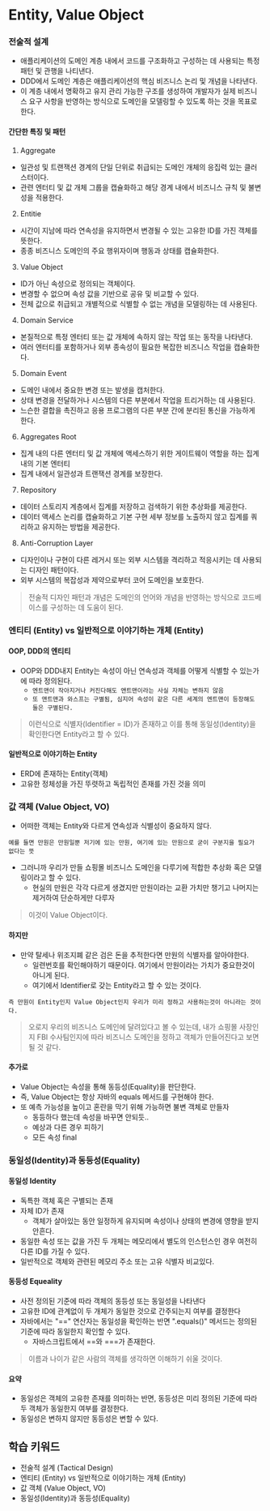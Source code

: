 # Entity, Value Object


### 전술적 설계
- 애플리케이션의 도메인 계층 내에서 코드를 구조화하고 구성하는 데 사용되는 특정 패턴 및 관행을 나티낸다.
- DDD에서 도메인 계층은 애플리케이션의 핵심 비즈니스 논리 및 개념을 나타낸다. 
- 이 계층 내에서 명확하고 유지 관리 가능한 구조를 생성하여 개발자가 실제 비즈니스 요구 사항을 반영하는 방식으로 도메인을 모델링할 수 있도록 하는 것을 목표로 한다.

#### 간단한 특징 및 패턴
1. Aggregate
  - 일관성 및 트랜잭션 경계의 단일 단위로 취급되는 도메인 개체의 응집력 있는 클러스터이다. 
  - 관련 엔터티 및 값 개체 그룹을 캡슐화하고 해당 경계 내에서 비즈니스 규칙 및 불변성을 적용한다.
2. Entitie
  - 시간이 지남에 따라 연속성을 유지하면서 변경될 수 있는 고유한 ID를 가진 객체를 뜻한다. 
  - 종종 비즈니스 도메인의 주요 행위자이며 행동과 상태를 캡슐화한다.
3. Value Object
  - ID가 아닌 속성으로 정의되는 객체이다. 
  - 변경할 수 없으며 속성 값을 기반으로 공유 및 비교할 수 있다. 
  - 전체 값으로 취급되고 개별적으로 식별할 수 없는 개념을 모델링하는 데 사용된다.
4. Domain Service
  - 본질적으로 특정 엔터티 또는 값 개체에 속하지 않는 작업 또는 동작을 나타낸다.
  - 여러 엔터티를 포함하거나 외부 종속성이 필요한 복잡한 비즈니스 작업을 캡슐화한다.
5. Domain Event
  - 도메인 내에서 중요한 변경 또는 발생을 캡처한다.
  - 상태 변경을 전달하거나 시스템의 다른 부분에서 작업을 트리거하는 데 사용된다.
  - 느슨한 결합을 촉진하고 응용 프로그램의 다른 부분 간에 분리된 통신을 가능하게 한다.
6. Aggregates Root
  - 집계 내의 다른 엔터티 및 값 개체에 액세스하기 위한 게이트웨이 역할을 하는 집계 내의 기본 엔터티
  - 집계 내에서 일관성과 트랜잭션 경계를 보장한다.
7. Repository
  - 데이터 스토리지 계층에서 집계를 저장하고 검색하기 위한 추상화를 제공한다.
  - 데이터 액세스 논리를 캡슐화하고 기본 구현 세부 정보를 노출하지 않고 집계를 쿼리하고 유지하는 방법을 제공한다.
8. Anti-Corruption Layer
  - 디자인이나 구현이 다른 레거시 또는 외부 시스템을 격리하고 적응시키는 데 사용되는 디자인 패턴이다.
  - 외부 시스템의 복잡성과 제약으로부터 코어 도메인을 보호한다.

> 전술적 디자인 패턴과 개념은 도메인의 언어와 개념을 반영하는 방식으로 코드베이스를 구성하는 데 도움이 된다.


### 엔티티 (Entity) vs 일반적으로 이야기하는 개체 (Entity)
#### OOP, DDD의 엔티티
- OOP와 DDD내지 Entity는 속성이 아닌 연속성과 객체를 어떻게 식별할 수 있는가에 따라 정의된다.
  - `엔트맨이 작아지거나 커진다해도 앤트맨이라는 사실 자체는 변하지 않음`
  - `또 앤트맨과 와스프는 구별됨, 심지어 속성이 같은 다른 세계의 엔트맨이 등장해도 둘은 구별된다.`

> 이런식으로 식별자(Identifier = ID)가 존재하고 이를 통해 동일성(Identity)을 확인한다면 Entity라고 할 수 있다.


#### 일반적으로 이야기하는 Entity
- ERD에 존재하는 Entity(객체)
- 고유한 정체성을 가진 뚜렷하고 독립적인 존재를 가진 것을 의미



### 값 객체 (Value Object, VO)
- 어떠한 객체는 Entity와 다르게 연속성과 식별성이 중요하지 않다.

`예를 들면 만원은 만원일뿐 저기에 있는 만원, 여기에 있는 만원으로 굳이 구분지을 필요가 없다는 뜻`

- 그러니까 우리가 만들 쇼핑몰 비즈니스 도메인을 다루기에 적합한 추상화 혹은 모델링이라고 할 수 있다.
  - 현실의 만원은 각각 다르게 생겼지만 만원이라는 교환 가치만 챙기고 나머지는 제거하여 단순하게만 다루자

> 이것이 Value Object이다.

#### 하지만
- 만약 탈세나 위조지폐 같은 검은 돈을 추적한다면 만원의 식별자를 알아야한다.
  - 일련번호를 확인해야하기 때문이다. 여기에서 만원이라는 가치가 중요한것이 아니게 된다.
  - 여기에서 Identifier로 갖는 Entity라고 할 수 있는 것이다.

`즉 만원이 Entity인지 Value Object인지 우리가 미리 정하고 사용하는것이 아니라는 것이다.`

> 오로지 우리의 비즈니스 도메인에 달려있다고 볼 수 있는데, 내가 쇼핑몰 사장인지 FBI 수사팀인지에 따라 비즈니스 도메인을 정하고 객체가 만들어진다고 보면 될 것 같다.

#### 추가로
- Value Object는 속성을 통해 동등성(Equality)을 판단한다. 
- 즉, Value Object는 항상 자바의 equals 메서드를 구현해야 한다.
- 또 예측 가능성을 높이고 혼란을 막기 위해 가능하면 불변 객체로 만들자
  - 동등하다 했는데 속성을 바꾸면 안되듯.. 
  - 예상과 다른 경우 피하기
  - 모든 속성 final


### 동일성(Identity)과 동등성(Equality)
#### 동일성 Identity
- 독특한 객체 혹은 구별되는 존재
- 자체 ID가 존재
  - 객체가 살아있는 동안 일정하게 유지되며 속성이나 상태의 변경에 영향을 받지 안흔다.
- 동일한 속성 또는 값을 가진 두 개체는 메모리에서 별도의 인스턴스인 경우 여전히 다른 ID를 가질 수 있다.
- 일반적으로 객체와 관련된 메모리 주소 또는 고유 식별자 비교있다.

#### 동등성 Equeality
- 사전 정의된 기준에 따라 객체의 동등성 또는 동일성을 나타낸다
- 고유한 ID에 관계없이 두 개체가 동일한 것으로 간주되는지 여부를 결정한다
- 자바에서는 "==" 연산자는 동일성을 확인하는 반면 ".equals()" 메서드는 정의된 기준에 따라 동일한지 확인할 수 있다.
  - 자바스크립트에서 ==와 ===가 존재한다.

> 이름과 나이가 같은 사람의 객체를 생각하면 이해하기 쉬울 것이다.



#### 요약
- 동일성은 객체의 고유한 존재를 의미하는 반면, 동등성은 미리 정의된 기준에 따라 두 객체가 동일한지 여부를 결정한다. 
- 동일성은 변하지 않지만 동등성은 변할 수 있다.


## 학습 키워드
- 전술적 설계 (Tactical Design)
- 엔티티 (Entity) vs 일반적으로 이야기하는 개체 (Entity)
- 값 객체 (Value Object, VO)
- 동일성(Identity)과 동등성(Equality)
